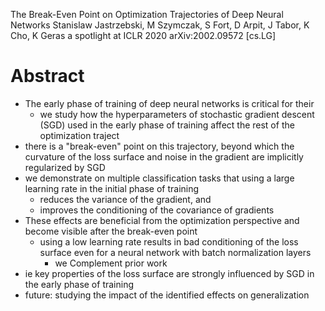 The Break-Even Point on Optimization Trajectories of Deep Neural Networks
Stanislaw Jastrzebski, M Szymczak, S Fort, D Arpit, J Tabor, K Cho, K Geras
a spotlight at ICLR 2020 arXiv:2002.09572 [cs.LG]

# Abstract

* The early phase of training of deep neural networks is critical for their
  * we study how the hyperparameters of stochastic gradient descent (SGD) used
    in the early phase of training affect the rest of the optimization traject
* there is a "break-even" point on this trajectory,
  beyond which the curvature of the loss surface and noise in the gradient are
  implicitly regularized by SGD
* we demonstrate on multiple classification tasks that
  using a large learning rate in the initial phase of training
  * reduces the variance of the gradient, and
  * improves the conditioning of the covariance of gradients
* These effects are beneficial from the optimization perspective and
  become visible after the break-even point
  * using a low learning rate results in bad conditioning of the loss surface
    even for a neural network with batch normalization layers
    * we Complement prior work
* ie key properties of the loss surface are
  strongly influenced by SGD in the early phase of training
* future: studying the impact of the identified effects on generalization
